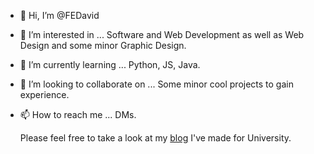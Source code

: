 - 👋 Hi, I’m @FEDavid
- 👀 I’m interested in ... Software and Web Development as well as Web Design and some minor Graphic Design.
- 🌱 I’m currently learning ... Python, JS, Java.
- 💞️ I’m looking to collaborate on ... Some minor cool projects to gain experience.
- 📫 How to reach me ... DMs.

  Please feel free to take a look at my <a href="https://fedavid.github.io/Blog/" target="_blank">blog</a> I've made for University.

<!---
FEDavid/FEDavid is a ✨ special ✨ repository because its `README.md` (this file) appears on your GitHub profile.
You can click the Preview link to take a look at your changes.
--->
